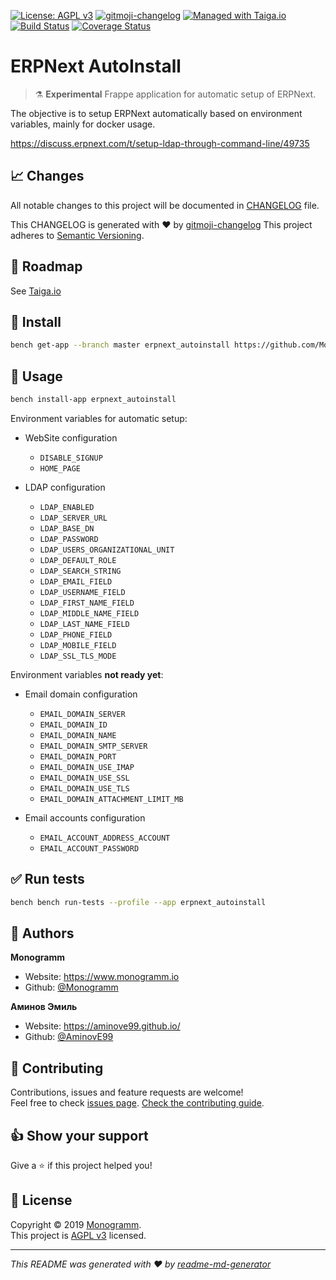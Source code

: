 
[uri_license]: http://www.gnu.org/licenses/agpl.html
[uri_license_image]: https://img.shields.io/badge/License-AGPL%20v3-blue.svg

[![License: AGPL v3][uri_license_image]][uri_license]
[![gitmoji-changelog](https://img.shields.io/badge/Changelog-gitmoji-blue.svg)](https://github.com/frinyvonnick/gitmoji-changelog)
[![Managed with Taiga.io](https://img.shields.io/badge/managed%20with-TAIGA.io-709f14.svg)](https://tree.taiga.io/project/monogrammbot-monogrammerpnext_autoinstall/ "Managed with Taiga.io")
[![Build Status](https://travis-ci.org/Monogramm/erpnext_autoinstall.svg)](https://travis-ci.org/Monogramm/erpnext_autoinstall)
[![Coverage Status](https://coveralls.io/repos/github/Monogramm/erpnext_autoinstall/badge.svg?branch=master)](https://coveralls.io/github/Monogramm/erpnext_autoinstall?branch=master)

# ERPNext AutoInstall

> :alembic: **Experimental** Frappe application for automatic setup of ERPNext.

The objective is to setup ERPNext automatically based on environment variables, mainly for docker usage.

https://discuss.erpnext.com/t/setup-ldap-through-command-line/49735

## :chart_with_upwards_trend: Changes

All notable changes to this project will be documented in [CHANGELOG](./CHANGELOG.md) file.

This CHANGELOG is generated with :heart: by [gitmoji-changelog](https://github.com/frinyvonnick/gitmoji-changelog)
This project adheres to [Semantic Versioning](https://semver.org/spec/v2.0.0.html).

## :bookmark: Roadmap

See [Taiga.io](https://tree.taiga.io/project/monogrammbot-monogrammerpnext_autoinstall/ "Taiga.io monogrammbot-monogrammerpnext_autoinstall")

## :construction: Install

```sh
bench get-app --branch master erpnext_autoinstall https://github.com/Monogramm/erpnext_autoinstall
```

## :rocket: Usage

```sh
bench install-app erpnext_autoinstall
```


Environment variables for automatic setup:
* WebSite configuration
  *   `DISABLE_SIGNUP`
  *   `HOME_PAGE`
  
* LDAP configuration
  *   `LDAP_ENABLED`
  *   `LDAP_SERVER_URL`
  *   `LDAP_BASE_DN`
  *   `LDAP_PASSWORD`
  *   `LDAP_USERS_ORGANIZATIONAL_UNIT`
  *   `LDAP_DEFAULT_ROLE`
  *   `LDAP_SEARCH_STRING`
  *   `LDAP_EMAIL_FIELD`
  *   `LDAP_USERNAME_FIELD`
  *   `LDAP_FIRST_NAME_FIELD`
  *   `LDAP_MIDDLE_NAME_FIELD`
  *   `LDAP_LAST_NAME_FIELD`
  *   `LDAP_PHONE_FIELD`
  *   `LDAP_MOBILE_FIELD`
  *   `LDAP_SSL_TLS_MODE`
  
Environment variables **not ready yet**:
* Email domain configuration
  *   `EMAIL_DOMAIN_SERVER`
  *   `EMAIL_DOMAIN_ID`
  *   `EMAIL_DOMAIN_NAME`
  *   `EMAIL_DOMAIN_SMTP_SERVER`
  *   `EMAIL_DOMAIN_PORT`
  *   `EMAIL_DOMAIN_USE_IMAP`
  *   `EMAIL_DOMAIN_USE_SSL`
  *   `EMAIL_DOMAIN_USE_TLS`
  *   `EMAIL_DOMAIN_ATTACHMENT_LIMIT_MB`


* Email accounts configuration
  *   `EMAIL_ACCOUNT_ADDRESS_ACCOUNT`
  *   `EMAIL_ACCOUNT_PASSWORD`

## :white_check_mark: Run tests

```sh
bench bench run-tests --profile --app erpnext_autoinstall
```

## :bust_in_silhouette: Authors

**Monogramm**

* Website: https://www.monogramm.io
* Github: [@Monogramm](https://github.com/Monogramm)

**Аминов Эмиль**

* Website: https://aminove99.github.io/
* Github: [@AminovE99](https://github.com/AminovE99)

## :handshake: Contributing

Contributions, issues and feature requests are welcome!<br />Feel free to check [issues page](https://github.com/Monogramm/erpnext_autoinstall/issues).
[Check the contributing guide](./CONTRIBUTING.md).<br />

## :thumbsup: Show your support

Give a :star: if this project helped you!

## :page_facing_up: License

Copyright © 2019 [Monogramm](https://github.com/Monogramm).<br />
This project is [AGPL v3](uri_license) licensed.

***
_This README was generated with :heart: by [readme-md-generator](https://github.com/kefranabg/readme-md-generator)_
